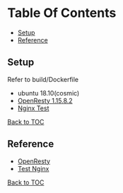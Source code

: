 
Table Of Contents
=================

* [Setup](#setup)
* [Reference](#reference)

Setup
-----

Refer to build/Dockerfile

* ubuntu 18.10(cosmic)
* [OpenResty 1.15.8.2](https://openresty.org/download/openresty-1.15.8.2.tar.gz)
* [Nginx Test](https://github.com/openresty/test-nginx)

[Back to TOC](#table-of-contens)

Reference
---------

* [OpenResty](https://openresty.org/en/)
* [Test Nginx](https://github.com/openresty/test-nginx)

[Back to TOC](#table-of-contens)
